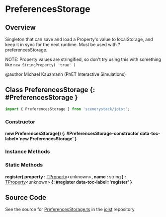# PreferencesStorage

## Overview

Singleton that can save and load a Property's value to localStorage, and keep it in sync for the next runtime.
Must be used with ?preferencesStorage.

NOTE: Property values are stringified, so don't try using this with something like `new StringProperty( 'true' )`

@author Michael Kauzmann (PhET Interactive Simulations)

## Class PreferencesStorage {: #PreferencesStorage }


```js
import { PreferencesStorage } from 'scenerystack/joist';
```
### Constructor

#### new PreferencesStorage() {: #PreferencesStorage-constructor data-toc-label='new PreferencesStorage' }

### Instance Methods



### Static Methods

#### register( property : <span style="font-weight: 400;">[TProperty](../axon/TProperty.md)&lt;<span style="color: hsla(calc(var(--md-hue) + 180deg),80%,40%,1);">unknown</span>&gt;</span>, name : <span style="font-weight: 400;"><span style="color: hsla(calc(var(--md-hue) + 180deg),80%,40%,1);">string</span></span> ) : <span style="font-weight: 400;">[TProperty](../axon/TProperty.md)&lt;<span style="color: hsla(calc(var(--md-hue) + 180deg),80%,40%,1);">unknown</span>&gt;</span> {: #register data-toc-label='register' }



## Source Code

See the source for [PreferencesStorage.ts](https://github.com/phetsims/joist/blob/main/js/preferences/PreferencesStorage.ts) in the [joist](https://github.com/phetsims/joist) repository.
